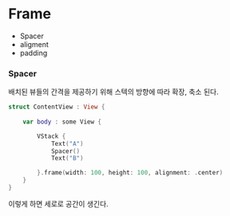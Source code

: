 # Frame

- Spacer
- aligment
- padding

### Spacer
배치된 뷰들의 간격을 제공하기 위해 스텍의 방향에 따라 확장, 축소 된다.

```swift
struct ContentView : View {
    
    var body : some View {

        VStack {
            Text("A")
            Spacer()    
            Text("B")

        }.frame(width: 100, height: 100, alignment: .center)
    }
}
```

이렇게 하면 세로로 공간이 생긴다.
